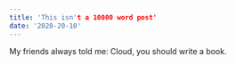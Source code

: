 ```yaml
---
title: 'This isn't a 10000 word post'
date: '2020-20-10'
---
```


My friends always told me: Cloud, you should write a book.